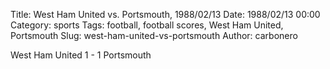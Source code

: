 Title: West Ham United vs. Portsmouth, 1988/02/13
Date: 1988/02/13 00:00
Category: sports
Tags: football, football scores, West Ham United, Portsmouth
Slug: west-ham-united-vs-portsmouth
Author: carbonero


West Ham United 1 - 1 Portsmouth
